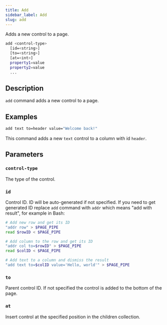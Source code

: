 ```yaml
---
title: Add
sidebar_label: Add
slug: add
---
```


Adds a new control to a page.

```bash
add <control-type>
  [id=<string>]
  [to=<string>]
  [at=<int>]
  property1=value
  property2=value
  ...
```

## Description

`add` command adds a new control to a page.

## Examples

```bash
add text to=header value="Welcome back!"
```

This command adds a new `text` control to a column with id `header`.

## Parameters

### `control-type`

The type of the control.

### `id`

Control ID. ID will be auto-generated if not specified. If you need to get generated ID replace `add` command with `addr` which means "add with result", for example in Bash:

```bash
# Add new row and get its ID
"addr row" > $PAGE_PIPE
read $rowID < $PAGE_PIPE

# Add column to the row and get its ID
"addr col to=$rowID" > $PAGE_PIPE
read $colID < $PAGE_PIPE

# Add text to a column and dismiss the result
"add text to=$colID value='Hello, world'" > $PAGE_PIPE
```

### `to`

Parent control ID. If not specified the control is added to the bottom of the page.

### `at`

Insert control at the specified position in the children collection.